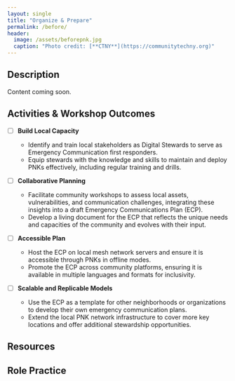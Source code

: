 ```yaml
---
layout: single
title: "Organize & Prepare"
permalink: /before/
header:
  image: /assets/beforepnk.jpg
  caption: "Photo credit: [**CTNY**](https://communitytechny.org)"
---
```


## Description
Content coming soon.

## Activities & Workshop Outcomes

- [ ] **Build Local Capacity**
   - Identify and train local stakeholders as Digital Stewards to serve as Emergency Communication first responders.
    - Equip stewards with the knowledge and skills to maintain and deploy PNKs effectively, including regular training and drills.
      
- [ ] **Collaborative Planning**
  - Facilitate community workshops to assess local assets, vulnerabilities, and communication challenges, integrating these insights into a draft Emergency Communications Plan (ECP).
  - Develop a living document for the ECP that reflects the unique needs and capacities of the community and evolves with their input.
    
- [ ] **Accessible Plan**
  - Host the ECP on local mesh network servers and ensure it is accessible through PNKs in offline modes.
  - Promote the ECP across community platforms, ensuring it is available in multiple languages and formats for inclusivity.
    
- [ ] **Scalable and Replicable Models**
  - Use the ECP as a template for other neighborhoods or organizations to develop their own emergency communication plans.
  - Extend the local PNK network infrastructure to cover more key locations and offer additional stewardship opportunities.

## Resources

## Role Practice

